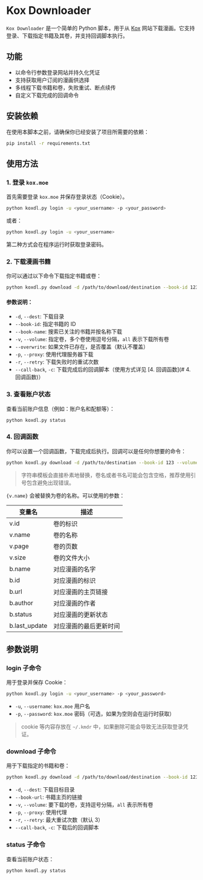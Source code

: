# Kox Downloader

`Kox Downloader` 是一个简单的 Python 脚本，用于从 [Kox](https://kox.moe/) 网站下载漫画。它支持登录、下载指定书籍及其卷，并支持回调脚本执行。

## 功能

- 以命令行参数登录网站并持久化凭证
- 支持获取用户订阅的漫画供选择
- 多线程下载书籍和卷，失败重试、断点续传
- 自定义下载完成的回调命令

## 安装依赖

在使用本脚本之前，请确保你已经安装了项目所需要的依赖：

```bash
pip install -r requirements.txt
```

## 使用方法

### 1. 登录 `kox.moe`

首先需要登录 `kox.moe` 并保存登录状态（Cookie）。

```bash
python koxdl.py login -u <your_username> -p <your_password>
```

或者：

```bash
python koxdl.py login -u <your_username>
```

第二种方式会在程序运行时获取登录密码。

### 2. 下载漫画书籍

你可以通过以下命令下载指定书籍或卷：

```bash
python koxdl.py download -d /path/to/download/destination --book-id 123 --volume 1,2,3
```

#### 参数说明：

- `-d`, `--dest`: 下载目录
- `--book-id`: 指定书籍的 ID
- `--book-name`: 搜索已关注的书籍并按名称下载
- `-v`, `--volume`: 指定卷，多个卷使用逗号分隔，`all` 表示下载所有卷
- `--overwrite`: 如果文件已存在，是否覆盖（默认不覆盖）
- `-p`, `--proxy`: 使用代理服务器下载
- `-r`, `--retry`: 下载失败时的重试次数
- `--call-back`, `-c`: 下载完成后的回调脚本（使用方式详见 [4. 回调函数](# 4. 回调函数)）

### 3. 查看账户状态

查看当前账户信息（例如：账户名和配额等）：

```bash
python koxdl.py status
```

### 4. 回调函数

你可以设置一个回调函数，下载完成后执行。回调可以是任何你想要的命令：

```bash
python koxdl.py download -d /path/to/destination --book-id 123 --volume 1,2 --call-back "echo '{v.name} downloaded!'"
```

> 字符串模板会直接朴素地替换，卷名或者书名可能会包含空格，推荐使用引号包含避免出现错误。

`{v.name}` 会被替换为卷的名称。可以使用的参数：

| 变量名        | 描述                   |
| ------------- | ---------------------- |
| v.id          | 卷的标识               |
| v.name        | 卷的名称               |
| v.page        | 卷的页数               |
| v.size        | 卷的文件大小           |
| b.name        | 对应漫画的名字         |
| b.id          | 对应漫画的标识         |
| b.url         | 对应漫画的主页链接     |
| b.author      | 对应漫画的作者         |
| b.status      | 对应漫画的更新状态     |
| b.last_update | 对应漫画的最后更新时间 |


## 参数说明

### login 子命令

用于登录并保存 Cookie：

```bash
python koxdl.py login -u <your_username> -p <your_password>
```

- `-u`, `--username`: `kox.moe` 用户名
- `-p`, `--password`: `kox.moe` 密码（可选，如果为空则会在运行时获取）

> cookie 等内容存放在 `~/.kmdr` 中，如果删除可能会导致无法获取登录凭证。

### download 子命令

用于下载指定的书籍和卷：

```bash
python koxdl.py download -d /path/to/download/destination --book-id 123 --volume 1,2
```

- `-d`, `--dest`: 下载目标目录
- `--book-url`: 书籍主页的链接
- `-v`, `--volume`: 要下载的卷，支持逗号分隔，`all` 表示所有卷
- `-p`, `--proxy`: 使用代理
- `-r`, `--retry`: 最大重试次数（默认 3）
- `--call-back`, `-c`: 下载后的回调脚本

### status 子命令

查看当前账户状态：

```bash
python koxdl.py status
```
